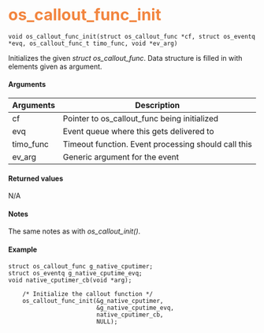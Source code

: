 ## <font color="#F2853F" style="font-size:24pt"> os_callout_func_init </font>

```no-highlight
void os_callout_func_init(struct os_callout_func *cf, struct os_eventq *evq, os_callout_func_t timo_func, void *ev_arg)
```

Initializes the given *struct os_callout_func*. Data structure is filled in with elements given as argument.


#### Arguments

| Arguments | Description |
|-----------|-------------|
| cf | Pointer to os_callout_func being initialized |
| evq | Event queue where this gets delivered to |
| timo_func | Timeout function. Event processing should call this |
| ev_arg | Generic argument for the event |

#### Returned values

N/A

#### Notes

The same notes as with *os_callout_init()*.

#### Example

<Add text to set up the context for the example here>

```no-highlight
struct os_callout_func g_native_cputimer;
struct os_eventq g_native_cputime_evq;
void native_cputimer_cb(void *arg);

    /* Initialize the callout function */
    os_callout_func_init(&g_native_cputimer,
                         &g_native_cputime_evq,
                         native_cputimer_cb,
                         NULL);

```



